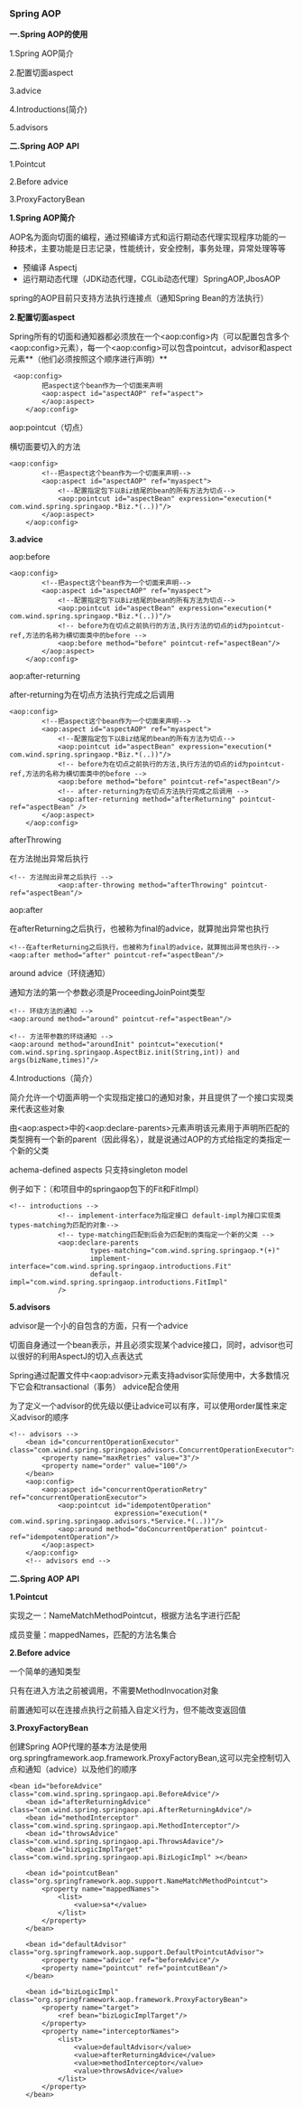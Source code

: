 ### Spring AOP

**一.Spring AOP的使用**

1.Spring AOP简介

2.配置切面aspect

3.advice

4.Introductions(简介)

5.advisors

**二.Spring AOP API**

1.Pointcut

2.Before advice

3.ProxyFactoryBean

**1.Spring AOP简介**

AOP名为面向切面的编程，通过预编译方式和运行期动态代理实现程序功能的一种技术，主要功能是日志记录，性能统计，安全控制，事务处理，异常处理等等

- 预编译 Aspectj
- 运行期动态代理（JDK动态代理，CGLib动态代理）SpringAOP,JbosAOP

 spring的AOP目前只支持方法执行连接点（通知Spring Bean的方法执行）

**2.配置切面aspect**

Spring所有的切面和通知器都必须放在一个\<aop:config\>内（可以配置包含多个\<aop:config\>元素），每一个\<aop:config\>可以包含pointcut，advisor和aspect元素**（他们必须按照这个顺序进行声明）**

```
 <aop:config>
        把aspect这个bean作为一个切面来声明
        <aop:aspect id="aspectAOP" ref="aspect">
        </aop:aspect>
    </aop:config>
```

aop:pointcut（切点）

横切面要切入的方法

```
<aop:config>
        <!--把aspect这个bean作为一个切面来声明-->
        <aop:aspect id="aspectAOP" ref="myaspect">
            <!--配置指定包下以Biz结尾的bean的所有方法为切点-->
            <aop:pointcut id="aspectBean" expression="execution(* com.wind.spring.springaop.*Biz.*(..))"/>
        </aop:aspect>
    </aop:config>
```

**3.advice**

aop:before 

```
<aop:config>
        <!--把aspect这个bean作为一个切面来声明-->
        <aop:aspect id="aspectAOP" ref="myaspect">
            <!--配置指定包下以Biz结尾的bean的所有方法为切点-->
            <aop:pointcut id="aspectBean" expression="execution(* com.wind.spring.springaop.*Biz.*(..))"/>
            <!-- before为在切点之前执行的方法,执行方法的切点的id为pointcut-ref,方法的名称为横切面类中的before -->
            <aop:before method="before" pointcut-ref="aspectBean"/>
        </aop:aspect>
    </aop:config>
```

aop:after-returning

after-returning为在切点方法执行完成之后调用

```
<aop:config>
        <!--把aspect这个bean作为一个切面来声明-->
        <aop:aspect id="aspectAOP" ref="myaspect">
            <!--配置指定包下以Biz结尾的bean的所有方法为切点-->
            <aop:pointcut id="aspectBean" expression="execution(* com.wind.spring.springaop.*Biz.*(..))"/>
            <!-- before为在切点之前执行的方法,执行方法的切点的id为pointcut-ref,方法的名称为横切面类中的before -->
            <aop:before method="before" pointcut-ref="aspectBean"/>
            <!-- after-returning为在切点方法执行完成之后调用 -->
            <aop:after-returning method="afterReturning" pointcut-ref="aspectBean" />
        </aop:aspect>
    </aop:config>
```

afterThrowing

在方法抛出异常后执行

```
<!-- 方法抛出异常之后执行 -->
            <aop:after-throwing method="afterThrowing" pointcut-ref="aspectBean"/>
```

aop:after

在afterReturning之后执行，也被称为final的advice，就算抛出异常也执行

```
<!--在afterReturning之后执行，也被称为final的advice，就算抛出异常也执行-->
<aop:after method="after" pointcut-ref="aspectBean"/>
```

around advice（环绕通知）

通知方法的第一个参数必须是ProceedingJoinPoint类型

```
<!-- 环绕方法的通知 -->
<aop:around method="around" pointcut-ref="aspectBean"/>
```

```
<!-- 方法带参数的环绕通知 -->
<aop:around method="aroundInit" pointcut="execution(* com.wind.spring.springaop.AspectBiz.init(String,int)) and args(bizName,times)"/>
```

4.Introductions（简介）

简介允许一个切面声明一个实现指定接口的通知对象，并且提供了一个接口实现类来代表这些对象

由\<aop:aspect\>中的\<aop:declare-parents\>元素声明该元素用于声明所匹配的类型拥有一个新的parent（因此得名），就是说通过AOP的方式给指定的类指定一个新的父类

achema-defined aspects 只支持singleton model

例子如下：（和项目中的springaop包下的Fit和FitImpl）

```
<!-- introductions -->
            <!-- implement-interface为指定接口 default-impl为接口实现类 types-matching为匹配的对象-->
            <!-- type-matching匹配到后会为匹配到的类指定一个新的父类 -->
            <aop:declare-parents
                    types-matching="com.wind.spring.springaop.*(+)"
                    implement-interface="com.wind.spring.springaop.introductions.Fit"
                    default-impl="com.wind.spring.springaop.introductions.FitImpl"
            />
```

**5.advisors**

advisor是一个小的自包含的方面，只有一个advice

切面自身通过一个bean表示，并且必须实现某个advice接口，同时，advisor也可以很好的利用AspectJ的切入点表达式

Spring通过配置文件中\<aop:advisor\>元素支持advisor实际使用中，大多数情况下它会和transactional（事务） advice配合使用

为了定义一个advisor的优先级以便让advice可以有序，可以使用order属性来定义advisor的顺序

```
<!-- advisors -->
    <bean id="concurrentOperationExecutor" class="com.wind.spring.springaop.advisors.ConcurrentOperationExecutor">
        <property name="maxRetries" value="3"/>
        <property name="order" value="100"/>
    </bean>
    <aop:config>
        <aop:aspect id="concurrentOperationRetry" ref="concurrentOperationExecutor">
            <aop:pointcut id="idempotentOperation"
                          expression="execution(* com.wind.spring.springaop.advisors.*Service.*(..))"/>
            <aop:around method="doConcurrentOperation" pointcut-ref="idempotentOperation"/>
        </aop:aspect>
    </aop:config>
    <!-- advisors end -->
```

**二.Spring AOP API**

**1.Pointcut**

实现之一：NameMatchMethodPointcut，根据方法名字进行匹配

成员变量：mappedNames，匹配的方法名集合

**2.Before advice**

一个简单的通知类型

只有在进入方法之前被调用，不需要MethodInvocation对象

前置通知可以在连接点执行之前插入自定义行为，但不能改变返回值

**3.ProxyFactoryBean**

创建Spring AOP代理的基本方法是使用org.springframework.aop.framework.ProxyFactoryBean,这可以完全控制切入点和通知（advice）以及他们的顺序 

```
<bean id="beforeAdvice" class="com.wind.spring.springaop.api.BeforeAdvice"/>
    <bean id="afterReturningAdvice" class="com.wind.spring.springaop.api.AfterReturningAdvice"/>
    <bean id="methodInterceptor" class="com.wind.spring.springaop.api.MethodInterceptor"/>
    <bean id="throwsAdvice" class="com.wind.spring.springaop.api.ThrowsAdavice"/>
    <bean id="bizLogicImplTarget" class="com.wind.spring.springaop.api.BizLogicImpl" ></bean>

    <bean id="pointcutBean" class="org.springframework.aop.support.NameMatchMethodPointcut">
        <property name="mappedNames">
            <list>
                <value>sa*</value>
            </list>
        </property>
    </bean>

    <bean id="defaultAdvisor" class="org.springframework.aop.support.DefaultPointcutAdvisor">
        <property name="advice" ref="beforeAdvice"/>
        <property name="pointcut" ref="pointcutBean"/>
    </bean>

    <bean id="bizLogicImpl" class="org.springframework.aop.framework.ProxyFactoryBean">
        <property name="target">
            <ref bean="bizLogicImplTarget"/>
        </property>
        <property name="interceptorNames">
            <list>
                <value>defaultAdvisor</value>
                <value>afterReturningAdvice</value>
                <value>methodInterceptor</value>
                <value>throwsAdvice</value>
            </list>
        </property>
    </bean>
```

